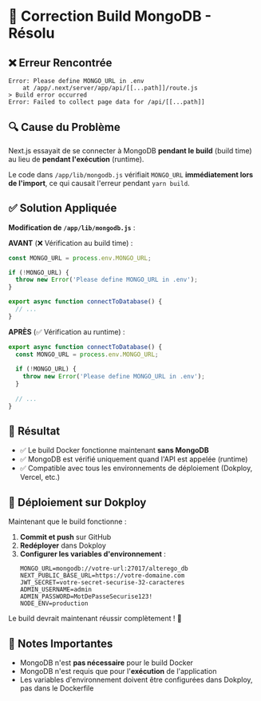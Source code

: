# 🔧 Correction Build MongoDB - Résolu

## ❌ Erreur Rencontrée

```
Error: Please define MONGO_URL in .env
    at /app/.next/server/app/api/[[...path]]/route.js
> Build error occurred
Error: Failed to collect page data for /api/[[...path]]
```

## 🔍 Cause du Problème

Next.js essayait de se connecter à MongoDB **pendant le build** (build time) au lieu de **pendant l'exécution** (runtime).

Le code dans `/app/lib/mongodb.js` vérifiait `MONGO_URL` **immédiatement lors de l'import**, ce qui causait l'erreur pendant `yarn build`.

## ✅ Solution Appliquée

**Modification de `/app/lib/mongodb.js`** :

**AVANT** (❌ Vérification au build time) :
```javascript
const MONGO_URL = process.env.MONGO_URL;

if (!MONGO_URL) {
  throw new Error('Please define MONGO_URL in .env');
}

export async function connectToDatabase() {
  // ...
}
```

**APRÈS** (✅ Vérification au runtime) :
```javascript
export async function connectToDatabase() {
  const MONGO_URL = process.env.MONGO_URL;
  
  if (!MONGO_URL) {
    throw new Error('Please define MONGO_URL in .env');
  }
  
  // ...
}
```

## 🎯 Résultat

- ✅ Le build Docker fonctionne maintenant **sans MongoDB**
- ✅ MongoDB est vérifié uniquement quand l'API est appelée (runtime)
- ✅ Compatible avec tous les environnements de déploiement (Dokploy, Vercel, etc.)

## 🚀 Déploiement sur Dokploy

Maintenant que le build fonctionne :

1. **Commit et push** sur GitHub
2. **Redéployer** dans Dokploy
3. **Configurer les variables d'environnement** :
   ```env
   MONGO_URL=mongodb://votre-url:27017/alterego_db
   NEXT_PUBLIC_BASE_URL=https://votre-domaine.com
   JWT_SECRET=votre-secret-securise-32-caracteres
   ADMIN_USERNAME=admin
   ADMIN_PASSWORD=MotDePasseSecurise123!
   NODE_ENV=production
   ```

Le build devrait maintenant réussir complètement ! 🎉

## 📝 Notes Importantes

- MongoDB n'est **pas nécessaire** pour le build Docker
- MongoDB n'est requis que pour l'**exécution** de l'application
- Les variables d'environnement doivent être configurées dans Dokploy, pas dans le Dockerfile
